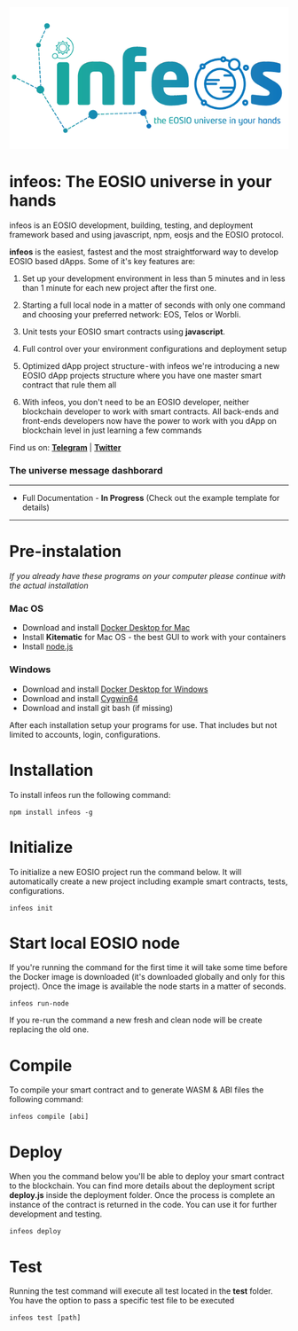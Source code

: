<p align="center"><a href="https://t.me/infeos"><img src="infeos_logo.png" /></a></p>

# infeos: The EOSIO universe in your hands
infeos is an EOSIO development, building, testing, and deployment framework based and using javascript, npm, eosjs and the EOSIO protocol.

**infeos** is the easiest, fastest and the most straightforward way to develop EOSIO based dApps. Some of it's key features are:

1. Set up your development environment in less than 5 minutes and in less than 1 minute for each new project after the first one.
   
2. Starting a full local node in a matter of seconds with only one command and choosing your preferred network: EOS, Telos or Worbli.
   
3. Unit tests your EOSIO smart contracts using **javascript**. 
   
4. Full control over your environment configurations and deployment setup
   
5. Optimized dApp project structure - with infeos we're introducing a new EOSIO dApp projects structure where you have one master smart contract that rule them all
   
6. With infeos, you don't need to be an EOSIO developer, neither blockchain developer to work with smart contracts. All back-ends and front-ends developers now have the power to work with you dApp on blockchain level in just learning a few commands

Find us on: [**Telegram**](https://t.me/infeos) | [**Twitter**](https://twitter.com/infeos_io)

### The universe message dashborard
---
- Full Documentation - **In Progress** (Check out the example template for details)
---

# Pre-instalation
*If you already have these programs on your computer please continue with the actual installation*

### Mac OS
- Download and install [Docker Desktop for Mac](https://docs.docker.com/docker-for-mac/install/)
- Install **Kitematic** for Mac OS - the best GUI to work with your containers
- Install [node.js](https://nodejs.org/en/)

### Windows
- Download and install [Docker Desktop for Windows](https://docs.docker.com/docker-for-windows/install/)
- Download and install [Cygwin64](https://cygwin.com/install.html)
- Download and install git bash (if missing)

After each installation setup your programs for use. That includes but not limited to accounts, login, configurations.

# Installation

To install infeos run the following command:

```
npm install infeos -g
```

# Initialize

To initialize a new EOSIO project run the command below. It will automatically create a new project including example smart contracts, tests, configurations.

```
infeos init
```

# Start local EOSIO node

If you're running the command for the first time it will take some time before the Docker image is downloaded (it's downloaded globally and only for this project). Once the image is available the node starts in a matter of seconds. 

```
infeos run-node
```

If you re-run the command a new fresh and clean node will be create replacing the old one.


# Compile 

To compile your smart contract and to generate WASM & ABI files the following command:

```
infeos compile [abi]
```


# Deploy

When you the command below you'll be able to deploy your smart contract to the blockchain. You can find more details about the deployment script **deploy.js** inside the deployment folder. Once the process is complete an instance of the contract is returned in the code. You can use it for further development and testing.

```
infeos deploy
```

# Test

Running the test command will execute all test located in the **test** folder. You have the option to pass a specific test file to be executed

```
infeos test [path]
```
